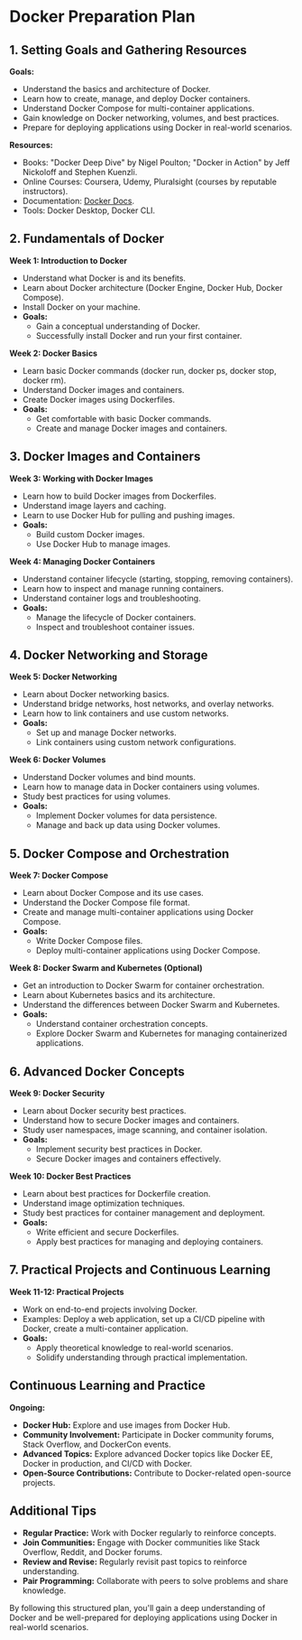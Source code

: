 
# Docker Preparation Plan

## 1. Setting Goals and Gathering Resources

**Goals:**
- Understand the basics and architecture of Docker.
- Learn how to create, manage, and deploy Docker containers.
- Understand Docker Compose for multi-container applications.
- Gain knowledge on Docker networking, volumes, and best practices.
- Prepare for deploying applications using Docker in real-world scenarios.

**Resources:**
- Books: "Docker Deep Dive" by Nigel Poulton; "Docker in Action" by Jeff Nickoloff and Stephen Kuenzli.
- Online Courses: Coursera, Udemy, Pluralsight (courses by reputable instructors).
- Documentation: [Docker Docs](https://docs.docker.com/).
- Tools: Docker Desktop, Docker CLI.

## 2. Fundamentals of Docker

**Week 1: Introduction to Docker**
- Understand what Docker is and its benefits.
- Learn about Docker architecture (Docker Engine, Docker Hub, Docker Compose).
- Install Docker on your machine.
- **Goals:**
  - Gain a conceptual understanding of Docker.
  - Successfully install Docker and run your first container.

**Week 2: Docker Basics**
- Learn basic Docker commands (docker run, docker ps, docker stop, docker rm).
- Understand Docker images and containers.
- Create Docker images using Dockerfiles.
- **Goals:**
  - Get comfortable with basic Docker commands.
  - Create and manage Docker images and containers.

## 3. Docker Images and Containers

**Week 3: Working with Docker Images**
- Learn how to build Docker images from Dockerfiles.
- Understand image layers and caching.
- Learn to use Docker Hub for pulling and pushing images.
- **Goals:**
  - Build custom Docker images.
  - Use Docker Hub to manage images.

**Week 4: Managing Docker Containers**
- Understand container lifecycle (starting, stopping, removing containers).
- Learn how to inspect and manage running containers.
- Understand container logs and troubleshooting.
- **Goals:**
  - Manage the lifecycle of Docker containers.
  - Inspect and troubleshoot container issues.

## 4. Docker Networking and Storage

**Week 5: Docker Networking**
- Learn about Docker networking basics.
- Understand bridge networks, host networks, and overlay networks.
- Learn how to link containers and use custom networks.
- **Goals:**
  - Set up and manage Docker networks.
  - Link containers using custom network configurations.

**Week 6: Docker Volumes**
- Understand Docker volumes and bind mounts.
- Learn how to manage data in Docker containers using volumes.
- Study best practices for using volumes.
- **Goals:**
  - Implement Docker volumes for data persistence.
  - Manage and back up data using Docker volumes.

## 5. Docker Compose and Orchestration

**Week 7: Docker Compose**
- Learn about Docker Compose and its use cases.
- Understand the Docker Compose file format.
- Create and manage multi-container applications using Docker Compose.
- **Goals:**
  - Write Docker Compose files.
  - Deploy multi-container applications using Docker Compose.

**Week 8: Docker Swarm and Kubernetes (Optional)**
- Get an introduction to Docker Swarm for container orchestration.
- Learn about Kubernetes basics and its architecture.
- Understand the differences between Docker Swarm and Kubernetes.
- **Goals:**
  - Understand container orchestration concepts.
  - Explore Docker Swarm and Kubernetes for managing containerized applications.

## 6. Advanced Docker Concepts

**Week 9: Docker Security**
- Learn about Docker security best practices.
- Understand how to secure Docker images and containers.
- Study user namespaces, image scanning, and container isolation.
- **Goals:**
  - Implement security best practices in Docker.
  - Secure Docker images and containers effectively.

**Week 10: Docker Best Practices**
- Learn about best practices for Dockerfile creation.
- Understand image optimization techniques.
- Study best practices for container management and deployment.
- **Goals:**
  - Write efficient and secure Dockerfiles.
  - Apply best practices for managing and deploying containers.

## 7. Practical Projects and Continuous Learning

**Week 11-12: Practical Projects**
- Work on end-to-end projects involving Docker.
- Examples: Deploy a web application, set up a CI/CD pipeline with Docker, create a multi-container application.
- **Goals:**
  - Apply theoretical knowledge to real-world scenarios.
  - Solidify understanding through practical implementation.

## Continuous Learning and Practice

**Ongoing:**
- **Docker Hub:** Explore and use images from Docker Hub.
- **Community Involvement:** Participate in Docker community forums, Stack Overflow, and DockerCon events.
- **Advanced Topics:** Explore advanced Docker topics like Docker EE, Docker in production, and CI/CD with Docker.
- **Open-Source Contributions:** Contribute to Docker-related open-source projects.

## Additional Tips
- **Regular Practice:** Work with Docker regularly to reinforce concepts.
- **Join Communities:** Engage with Docker communities like Stack Overflow, Reddit, and Docker forums.
- **Review and Revise:** Regularly revisit past topics to reinforce understanding.
- **Pair Programming:** Collaborate with peers to solve problems and share knowledge.

By following this structured plan, you'll gain a deep understanding of Docker and be well-prepared for deploying applications using Docker in real-world scenarios.
